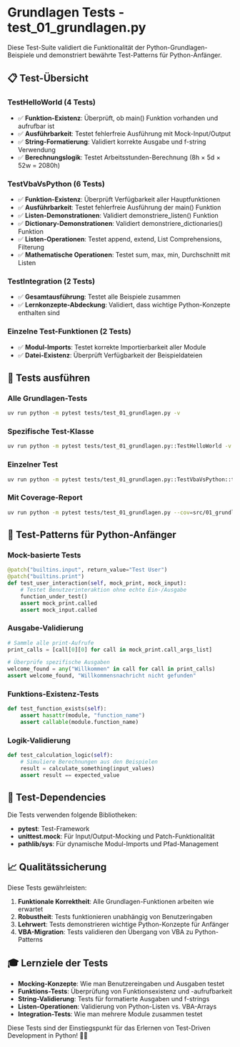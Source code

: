 # Grundlagen Tests - test_01_grundlagen.py

Diese Test-Suite validiert die Funktionalität der Python-Grundlagen-Beispiele und demonstriert bewährte Test-Patterns für Python-Anfänger.

## 📋 Test-Übersicht

### **TestHelloWorld** (4 Tests)
- ✅ **Funktion-Existenz**: Überprüft, ob main() Funktion vorhanden und aufrufbar ist
- ✅ **Ausführbarkeit**: Testet fehlerfreie Ausführung mit Mock-Input/Output
- ✅ **String-Formatierung**: Validiert korrekte Ausgabe und f-string Verwendung
- ✅ **Berechnungslogik**: Testet Arbeitsstunden-Berechnung (8h × 5d × 52w = 2080h)

### **TestVbaVsPython** (6 Tests)
- ✅ **Funktion-Existenz**: Überprüft Verfügbarkeit aller Hauptfunktionen
- ✅ **Ausführbarkeit**: Testet fehlerfreie Ausführung der main() Funktion
- ✅ **Listen-Demonstrationen**: Validiert demonstriere_listen() Funktion
- ✅ **Dictionary-Demonstrationen**: Validiert demonstriere_dictionaries() Funktion
- ✅ **Listen-Operationen**: Testet append, extend, List Comprehensions, Filterung
- ✅ **Mathematische Operationen**: Testet sum, max, min, Durchschnitt mit Listen

### **TestIntegration** (2 Tests)
- ✅ **Gesamtausführung**: Testet alle Beispiele zusammen
- ✅ **Lernkonzepte-Abdeckung**: Validiert, dass wichtige Python-Konzepte enthalten sind

### **Einzelne Test-Funktionen** (2 Tests)
- ✅ **Modul-Imports**: Testet korrekte Importierbarkeit aller Module
- ✅ **Datei-Existenz**: Überprüft Verfügbarkeit der Beispieldateien

## 🚀 Tests ausführen

### Alle Grundlagen-Tests
```bash
uv run python -m pytest tests/test_01_grundlagen.py -v
```

### Spezifische Test-Klasse
```bash
uv run python -m pytest tests/test_01_grundlagen.py::TestHelloWorld -v
```

### Einzelner Test
```bash
uv run python -m pytest tests/test_01_grundlagen.py::TestVbaVsPython::test_list_operations_logic -v
```

### Mit Coverage-Report
```bash
uv run python -m pytest tests/test_01_grundlagen.py --cov=src/01_grundlagen --cov-report=html
```

## 🎯 Test-Patterns für Python-Anfänger

### **Mock-basierte Tests**
```python
@patch("builtins.input", return_value="Test User")
@patch("builtins.print")
def test_user_interaction(self, mock_print, mock_input):
    # Testet Benutzerinteraktion ohne echte Ein-/Ausgabe
    function_under_test()
    assert mock_print.called
    assert mock_input.called
```

### **Ausgabe-Validierung**
```python
# Sammle alle print-Aufrufe
print_calls = [call[0][0] for call in mock_print.call_args_list]

# Überprüfe spezifische Ausgaben
welcome_found = any("Willkommen" in call for call in print_calls)
assert welcome_found, "Willkommensnachricht nicht gefunden"
```

### **Funktions-Existenz-Tests**
```python
def test_function_exists(self):
    assert hasattr(module, "function_name")
    assert callable(module.function_name)
```

### **Logik-Validierung**
```python
def test_calculation_logic(self):
    # Simuliere Berechnungen aus den Beispielen
    result = calculate_something(input_values)
    assert result == expected_value
```

## 🔧 Test-Dependencies

Die Tests verwenden folgende Bibliotheken:
- **pytest**: Test-Framework
- **unittest.mock**: Für Input/Output-Mocking und Patch-Funktionalität
- **pathlib/sys**: Für dynamische Modul-Imports und Pfad-Management

## 📈 Qualitätssicherung

Diese Tests gewährleisten:

1. **Funktionale Korrektheit**: Alle Grundlagen-Funktionen arbeiten wie erwartet
2. **Robustheit**: Tests funktionieren unabhängig von Benutzeringaben
3. **Lehrwert**: Tests demonstrieren wichtige Python-Konzepte für Anfänger
4. **VBA-Migration**: Tests validieren den Übergang von VBA zu Python-Patterns

## 🎓 Lernziele der Tests

- **Mocking-Konzepte**: Wie man Benutzereingaben und Ausgaben testet
- **Funktions-Tests**: Überprüfung von Funktionsexistenz und -aufrufbarkeit
- **String-Validierung**: Tests für formatierte Ausgaben und f-strings
- **Listen-Operationen**: Validierung von Python-Listen vs. VBA-Arrays
- **Integration-Tests**: Wie man mehrere Module zusammen testet

Diese Tests sind der Einstiegspunkt für das Erlernen von Test-Driven Development in Python! 🐍✨
